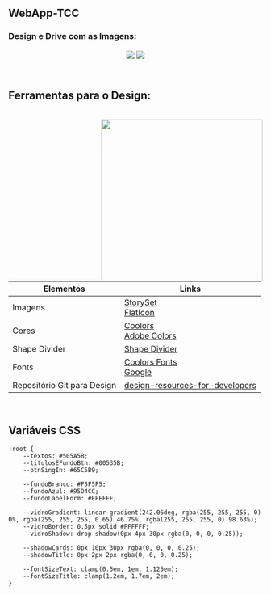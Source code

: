 
## WebApp-TCC

### Design e Drive com as Imagens: 

<div align="center">

[<img src='https://img.shields.io/badge/figma-0D1117.svg?style=for-the-badge&logo=figma&logoColor=white' align="center">](https://www.figma.com/file/BDAuXVC40VFH11sySz9PUy/WebApp-TCC?node-id=0%3A1&t=Eabo1siH4pgU5n3k-0) [<img src='https://img.shields.io/badge/Google%20Drive-0D1117?style=for-the-badge&logo=googledrive&logoColor=ffffff' align="center">](https://drive.google.com/drive/folders/17wzfiOiRnJDzztO0I-U_HDelMwIw9FkZ?usp=sharing) 

</div>

<br>

## Ferramentas para o Design:
<br>

<img  src="https://user-images.githubusercontent.com/99849455/218772220-6474a8ce-06f8-4f54-a8f2-d31e9e75d5b1.png"  width="320"  align="right"/>

| Elementos | Links |
|---------------|---------------|
|Imagens|[StorySet](https://storyset.com/read) <br> [FlatIcon](https://www.flaticon.com/)|
| Cores |[Coolors](https://coolors.co/) <br> [Adobe Colors](https://color.adobe.com/pt/explore)|
| Shape Divider |[Shape Divider](https://www.shapedivider.app/)|
| Fonts | [Coolors Fonts](https://coolors.co/fonts) <br> [Google](https://fonts.google.com/?authuser=0)|
| Repositório Git para Design | [design-resources-for-developers](https://github.com/bradtraversy/design-resources-for-developers)


<br>

## Variáveis CSS
```
:root {
    --textos: #505A5B;
    --titulosEFundoBtn: #00535B;
    --btnSingIn: #65C5B9;

    --fundoBranco: #F5F5F5;
    --fundoAzul: #95D4CC;
    --fundoLabelForm: #EFEFEF;

    --vidroGradient: linear-gradient(242.06deg, rgba(255, 255, 255, 0) 0%, rgba(255, 255, 255, 0.65) 46.75%, rgba(255, 255, 255, 0) 98.63%);
    --vidroBorder: 0.5px solid #FFFFFF;
    --vidroShadow: drop-shadow(0px 4px 30px rgba(0, 0, 0, 0.25));

    --shadowCards: 0px 10px 30px rgba(0, 0, 0, 0.25);
    --shadowTitle: 0px 2px 2px rgba(0, 0, 0, 0.25);

    --fontSizeText: clamp(0.5em, 1em, 1.125em);
    --fontSizeTitle: clamp(1.2em, 1.7em, 2em);
}
```




